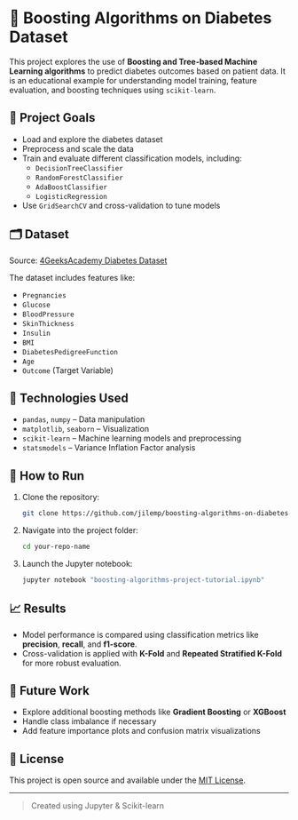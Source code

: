 
# 🚀 Boosting Algorithms on Diabetes Dataset

This project explores the use of **Boosting and Tree-based Machine Learning algorithms** to predict diabetes outcomes based on patient data. It is an educational example for understanding model training, feature evaluation, and boosting techniques using `scikit-learn`.

## 📘 Project Goals

- Load and explore the diabetes dataset
- Preprocess and scale the data
- Train and evaluate different classification models, including:
  - `DecisionTreeClassifier`
  - `RandomForestClassifier`
  - `AdaBoostClassifier`
  - `LogisticRegression`
- Use `GridSearchCV` and cross-validation to tune models

## 🗂️ Dataset

Source: [4GeeksAcademy Diabetes Dataset](https://raw.githubusercontent.com/4GeeksAcademy/decision-tree-project-tutorial/main/diabetes.csv)

The dataset includes features like:
- `Pregnancies`
- `Glucose`
- `BloodPressure`
- `SkinThickness`
- `Insulin`
- `BMI`
- `DiabetesPedigreeFunction`
- `Age`
- `Outcome` (Target Variable)

## 🧰 Technologies Used

- `pandas`, `numpy` – Data manipulation
- `matplotlib`, `seaborn` – Visualization
- `scikit-learn` – Machine learning models and preprocessing
- `statsmodels` – Variance Inflation Factor analysis

## 🧪 How to Run

1. Clone the repository:
   ```bash
   git clone https://github.com/jilemp/boosting-algorithms-on-diabetes-dataset.git
   ```
2. Navigate into the project folder:
   ```bash
   cd your-repo-name
   ```
3. Launch the Jupyter notebook:
   ```bash
   jupyter notebook "boosting-algorithms-project-tutorial.ipynb"
   ```

## 📈 Results

- Model performance is compared using classification metrics like **precision**, **recall**, and **f1-score**.
- Cross-validation is applied with **K-Fold** and **Repeated Stratified K-Fold** for more robust evaluation.

## 🔭 Future Work

- Explore additional boosting methods like **Gradient Boosting** or **XGBoost**
- Handle class imbalance if necessary
- Add feature importance plots and confusion matrix visualizations

## 📜 License

This project is open source and available under the [MIT License](LICENSE).

---

> Created using Jupyter & Scikit-learn

